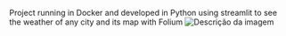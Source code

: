 Project running in Docker and developed in Python using streamlit to see the weather of any city and its map with Folium
![Descrição da imagem](imagem.png)
